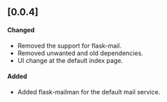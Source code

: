 ## [0.0.4]

#### Changed
- Removed the support for flask-mail.
- Removed unwanted and old dependencies.
- UI change at the default index page.
#### Added
- Added flask-mailman for the default mail service.